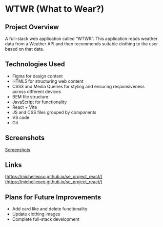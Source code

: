 # WTWR (What to Wear?)

## Project Overview

A full-stack web application called “WTWR”. This application reads weather data from a Weather API and then recommends suitable clothing to the user based on that data.

## Technologies Used

- Figma for design content
- HTML5 for structuring web content
- CSS3 and Media Queries for styling and ensuring responsiveness across different devices
- BEM file structure
- JavaScript for functionality
- React + Vite
- JS and CSS files grouped by components
- VS code
- Git

## Screenshots

[Screenshots](../../projects/se_project_react/src/assets/readme/WeatherApp.png)

## Links

[https://michelleoco.github.io/se_project_react/](https://michelleoco.github.io/se_project_react/)

## Plans for Future Improvements

- Add card like and delete functionality
- Update clothing images
- Complete full-stack development

